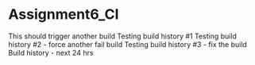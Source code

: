 # Assignment6_CI
This should trigger another build
Testing build history #1
Testing build history #2 - force another fail build
Testing build history #3 - fix the build
Build history - next 24 hrs